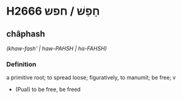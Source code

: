 # H2666 חָפַשׁ / חפש

## châphash

_(khaw-fash' | haw-PAHSH | ha-FAHSH)_

### Definition

a primitive root; to spread loose; figuratively, to manumit; be free; v

- (Pual) to be free, be freed
